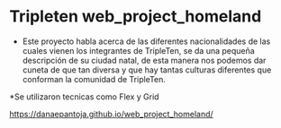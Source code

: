 # Tripleten web_project_homeland
* Este proyecto habla acerca de las diferentes nacionalidades de las cuales vienen los integrantes de TripleTen, se da una pequeña descripción de su ciudad natal, de esta manera nos podemos dar cuneta de que tan diversa y que hay tantas culturas diferentes que conforman la comunidad de TripleTen.

*Se utilizaron tecnicas como Flex y Grid

https://danaepantoja.github.io/web_project_homeland/